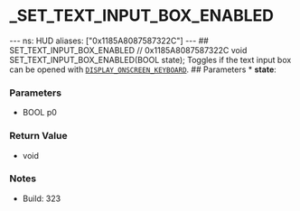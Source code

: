 # _SET_TEXT_INPUT_BOX_ENABLED

--- ns: HUD aliases: ["0x1185A8087587322C"] --- ## SET_TEXT_INPUT_BOX_ENABLED  // 0x1185A8087587322C void SET_TEXT_INPUT_BOX_ENABLED(BOOL state);  Toggles if the text input box can be opened with [`DISPLAY_ONSCREEN_KEYBOARD`](#_0x00DC833F2568DBF6).  ## Parameters * **state**:

### Parameters
* BOOL p0

### Return Value
* void

### Notes
* Build: 323

